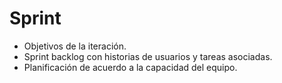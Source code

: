 # Sprint

- Objetivos de la iteración.
- Sprint backlog con historias de usuarios y tareas asociadas.
- Planificación de acuerdo a la capacidad del equipo.